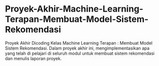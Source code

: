 # Proyek-Akhir-Machine-Learning-Terapan-Membuat-Model-Sistem-Rekomendasi
Proyek Akhir Dicoding Kelas Machine Learning Terapan : Membuat Model Sistem Rekomendasi. Dalam proyek akhir ini, mengimplementasikan apa yang telah di pelajari di seluruh modul untuk membuat sistem rekomendasi dan menulis laporan proyek. 
